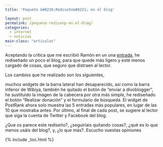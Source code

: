 ```yaml
---
title: 'Pequeño &#8220;Rediseño&#8221; en el blog'

layout: post
permalink: /pequeno-redisenp-en-el-blog/
categories:
  - internet
  - noticias
main-class: "articulos"
---
```

<div class="iconews">
</div>

Aceptando la crítica que me escribió Ramón en un una [entrada][1], he rediseñado un poco el blog, para que quede más ligero y esté menos cargado de cosas, que seguro que distraen al lector.

Los cambios que he realizado son los siguientes,  
<!--ad--> muchos widgets de la barra lateral han desaparecido, así como la barra inferior de Wibiya, también he quitado el botón de &#8220;enviar a divoblogger&#8221;, he sustituido la imagen de la cabecera por otra más simple, he rediseñado el botón &#8220;Realizar donación&#8221; y el formulario de búsqueda. El widget de PostRank ahora solo muestra las 5 entradas más populares, en lugar de las 10 que mostraba antes. Por último, al final de cada post, se sugiere al lector que siga la cuenta de Twitter y Facebook del blog.

¿Que os parece este rediseño?, ¿seguiríais quitando cosas?, ¿qué es lo que menos usáis del blog?, y, ¿lo que más?. Escucho vuestas opiniones



 [1]: https://elbauldelprogramador.com/video-demostracion-del-proyecto-wifibar/

{% include _toc.html %}
